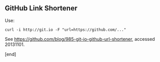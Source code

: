 ## GitHub Link Shortener

Use:

    curl -i http://git.io -F "url=https://github.com/..."

See https://github.com/blog/985-git-io-github-url-shortener, accessed 20131101.

[end]
